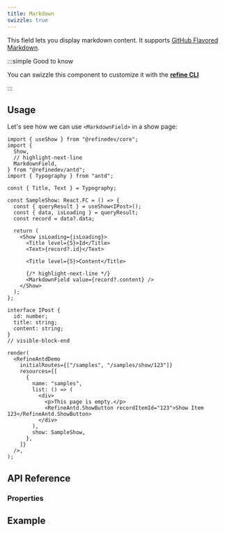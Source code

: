 ```yaml
---
title: Markdown
swizzle: true
---
```


This field lets you display markdown content. It supports [GitHub Flavored Markdown](https://github.github.com/gfm/).

:::simple Good to know

You can swizzle this component to customize it with the [**refine CLI**](/docs/packages/list-of-packages)

:::

## Usage

Let's see how we can use `<MarkdownField>` in a show page:

```tsx live
import { useShow } from "@refinedev/core";
import {
  Show,
  // highlight-next-line
  MarkdownField,
} from "@refinedev/antd";
import { Typography } from "antd";

const { Title, Text } = Typography;

const SampleShow: React.FC = () => {
  const { queryResult } = useShow<IPost>();
  const { data, isLoading } = queryResult;
  const record = data?.data;

  return (
    <Show isLoading={isLoading}>
      <Title level={5}>Id</Title>
      <Text>{record?.id}</Text>

      <Title level={5}>Content</Title>

      {/* highlight-next-line */}
      <MarkdownField value={record?.content} />
    </Show>
  );
};

interface IPost {
  id: number;
  title: string;
  content: string;
}
// visible-block-end

render(
  <RefineAntdDemo
    initialRoutes={["/samples", "/samples/show/123"]}
    resources={[
      {
        name: "samples",
        list: () => (
          <div>
            <p>This page is empty.</p>
            <RefineAntd.ShowButton recordItemId="123">Show Item 123</RefineAntd.ShowButton>
          </div>
        ),
        show: SampleShow,
      },
    ]}
  />,
);
```

## API Reference

### Properties

<PropsTable module="@refinedev/antd/MarkdownField" value-description="Markdown data to render"/>

## Example

<CodeSandboxExample path="input-custom" />
